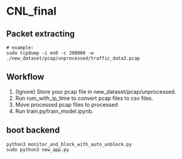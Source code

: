 # CNL_final

## Packet extracting

```
# example:
sudo tcpdump -i en0 -c 200000 -w ./new_dataset/pcap/unprocessed/traffic_data3.pcap
```
## Workflow
1. (Ignore) Store your pcap file in new_dataset/pcap/unprocessed.
2. Run rum_with_ip_time to convert pcap files to csv files.
3. Move processed pcap files to processed
4. Run train.py/train_model.ipynb.


## boot backend
```
python3 monitor_and_block_with_auto_unblock.py
sudo python3 new_app.py
```

